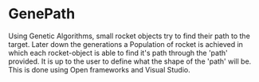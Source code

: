 # GenePath
Using Genetic Algorithms, small rocket objects try to find their path to the target. Later down the generations a Population of rocket is achieved in which each rocket-object is able to find it's path through the 'path' provided. It is up to the user to define what the shape of the 'path' will be. This is done using Open frameworks and Visual Studio.


